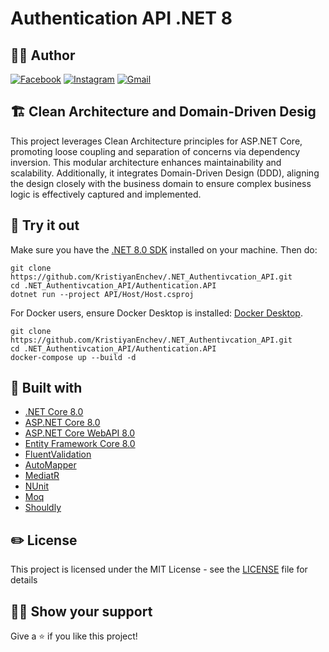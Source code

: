 # Authentication API .NET 8

## 🧍‍♂️️ Author 

[![Facebook](https://img.shields.io/badge/kristiyan.enchev-%231877F2.svg?style=for-the-badge&logo=Facebook&logoColor=white)](https://www.facebook.com/kristiqn.enchev.5/) [![Instagram](https://img.shields.io/badge/kristiyan-%23E4405F.svg?style=for-the-badge&logo=Instagram&logoColor=white)](https://www.instagram.com/kristiyan_e/)
[![Gmail](https://img.shields.io/badge/Gmail-D14836?style=for-the-badge&logo=gmail&logoColor=white)](mailto:kristiqnenchevv@gmail.com)

## 🏗️ Clean Architecture and Domain-Driven Desig

This project leverages Clean Architecture principles for ASP.NET Core, promoting loose coupling and separation of concerns via dependency inversion. This modular architecture enhances maintainability and scalability. Additionally, it integrates Domain-Driven Design (DDD), aligning the design closely with the business domain to ensure complex business logic is effectively captured and implemented.

## 👀 Try it out

Make sure you have the [.NET 8.0 SDK](https://dotnet.microsoft.com/en-us/download) installed on your machine. Then do:

```
git clone https://github.com/KristiyanEnchev/.NET_Authentivcation_API.git
cd .NET_Authentivcation_API/Authentication.API
dotnet run --project API/Host/Host.csproj
```
For Docker users, ensure Docker Desktop is installed: [Docker Desktop](https://docs.docker.com/docker-for-windows/install/).
```
git clone https://github.com/KristiyanEnchev/.NET_Authentivcation_API.git
cd .NET_Authentivcation_API/Authentication.API
docker-compose up --build -d
```

## 👷 Built with

- [.NET Core 8.0](https://github.com/dotnet/core)
- [ASP.NET Core 8.0](https://github.com/dotnet/aspnetcore)
- [ASP.NET Core WebAPI 8.0](https://github.com/dotnet/aspnetcore)
- [Entity Framework Core 8.0](https://github.com/dotnet/efcore)
- [FluentValidation](https://github.com/FluentValidation/FluentValidation)
- [AutoMapper](https://github.com/AutoMapper/AutoMapper)
- [MediatR](https://github.com/jbogard/MediatR)
- [NUnit](https://github.com/NUnit/NUnit)
- [Moq](https://github.com/moq/moq)
- [Shouldly](https://github.com/shouldly/shouldly)

## ✏️ License

This project is licensed under the MIT License - see the [LICENSE](LICENSE) file for details

## 👨‍🚀 Show your support

Give a ⭐ if you like this project!
